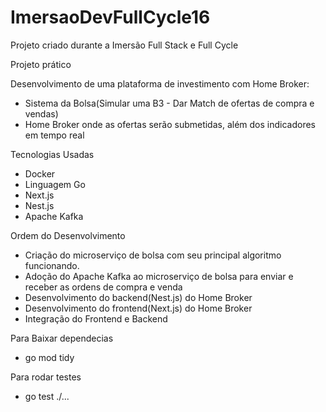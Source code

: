 # ImersaoDevFullCycle16
Projeto criado durante a Imersão Full Stack e Full Cycle

Projeto prático

Desenvolvimento de uma plataforma de investimento com Home Broker:
- Sistema da Bolsa(Simular uma B3 - Dar Match de ofertas de compra e vendas)
- Home Broker onde as ofertas serão submetidas, além dos indicadores em tempo real

Tecnologias Usadas
- Docker
- Linguagem Go
- Next.js
- Nest.js
- Apache Kafka

Ordem do Desenvolvimento
- Criação do microserviço de bolsa com seu principal algoritmo funcionando.
- Adoção do Apache Kafka ao microserviço de bolsa para enviar e receber as ordens de compra e venda
- Desenvolvimento do backend(Nest.js) do Home Broker
- Desenvolvimento do frontend(Next.js) do Home Broker
- Integração do Frontend e Backend

Para Baixar dependecias 
- go mod tidy

Para rodar testes
- go test ./...
  
